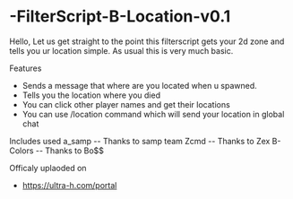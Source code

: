 # -FilterScript-B-Location-v0.1
Hello, Let us get straight to the point this filterscript gets your 2d zone and tells you ur location simple. As usual this is very much basic.

Features
- Sends a message that where are you located when u spawned.
- Tells you the location where you died
- You can click other player names and get their locations
- You can use /location command which will send your location in global chat

Includes used
a_samp -- Thanks to samp team
Zcmd   -- Thanks to Zex
B-Colors -- Thanks to Bo$$ 

Officaly uplaoded on 
- https://ultra-h.com/portal
